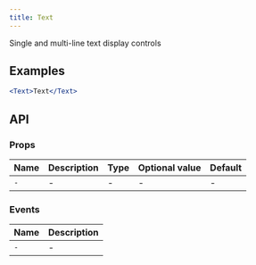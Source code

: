 ```yaml
---
title: Text
---
```

Single and multi-line text display controls

## Examples

```jsx
<Text>Text</Text>
```

## API

### Props
Name | Description | Type | Optional value | Default
--- | --- | --- | --- | ---
`-` | - | - | - | -

### Events
Name | Description
--- | ---
`-` | -
